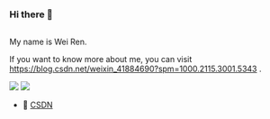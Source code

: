 ### Hi there 👋

<main style="float: left;">
  <p>My name is Wei Ren.</p>
  <p>If you want to know more about me, you can visit <a href="https://blog.csdn.net/weixin_41884690?spm=1000.2115.3001.5343" target="_blank">https://blog.csdn.net/weixin_41884690?spm=1000.2115.3001.5343</a> .</p>
</main>

<img src="https://github-readme-stats.vercel.app/api?username=Williamren97&show_icons=true&count_private=true" />
<img src="https://github-readme-stats.vercel.app/api/top-langs/?username=Williamren97&layout=compact" />

- 🔭 [CSDN](https://blog.csdn.net/weixin_41884690?spm=1000.2115.3001.5343)
<!--
- 🔭 I’m currently working on ...
- 🌱 I’m currently learning ...
- 👯 I’m looking to collaborate on ...
- 🤔 I’m looking for help with ...
- 💬 Ask me about ...
- 📫 How to reach me: ...
- 😄 Pronouns: ...
- ⚡ Fun fact: ...
-->
